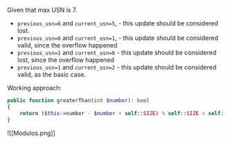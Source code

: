 
Given that max USN is 7.

- `previous_usn=6` and `current_usn=5`, - this update should be considered lost.
- `previous_usn=6` and `current_usn=1`, - this update should be considered valid, since the overflow happened
- `previous_usn=1` and `current_usn=6` - this update should be considered lost, since the overflow happened
- `previous_usn=1` and `current_usn=2` - this update should be considered valid, as the basic case.

Working approach:

```php
public function greaterThan(int $number): bool
{
    return ($this->number - $number + self::SIZE) % self::SIZE < self::HALF_SIZE;
}
```

![[Modulos.png]]

